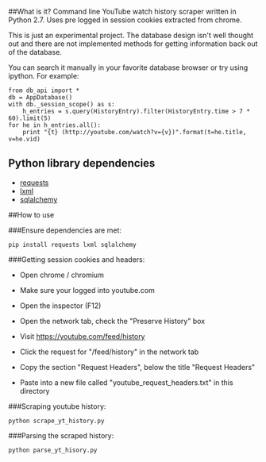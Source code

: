 ##What is it?
Command line YouTube watch history scraper written in Python 2.7.
Uses pre logged in session cookies extracted from chrome.

This is just an experimental project. The database design isn't 
well thought out and there are not implemented methods for getting
information back out of the database.

You can search it manually in your favorite database browser or try using ipython.
For example:

	from db_api import *
	db = AppDatabase()
	with db._session_scope() as s:
		h_entries = s.query(HistoryEntry).filter(HistoryEntry.time > 7 * 60).limit(5)
	for he in h_entries.all():                                            
		print "{t} (http://youtube.com/watch?v={v})".format(t=he.title, v=he.vid) 

## Python library dependencies
* [requests](http://docs.python-requests.org/)
* [lxml](http://lxml.de/)
* [sqlalchemy](http://www.sqlalchemy.org/)

##How to use

###Ensure dependencies are met:

	pip install requests lxml sqlalchemy

###Getting session cookies and headers:
	
* Open chrome / chromium

* Make sure your logged into youtube.com

* Open the inspector (F12)

* Open the network tab, check the "Preserve History" box

* Visit https://youtube.com/feed/history

* Click the request for "/feed/history" in the network tab

* Copy the section "Request Headers", below the title "Request Headers"

* Paste into a new file called "youtube_request_headers.txt" in this directory

###Scraping youtube history:

	python scrape_yt_history.py

###Parsing the scraped history:

	python parse_yt_hisory.py

